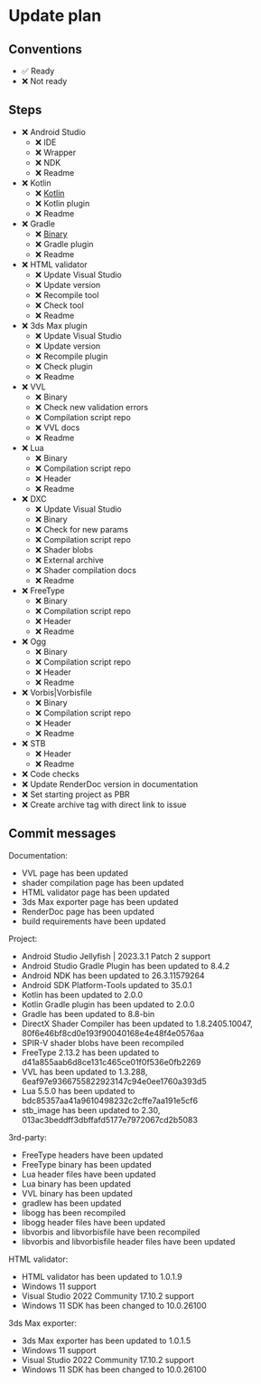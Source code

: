 # Update plan

## Conventions

- ✅ Ready
- ❌ Not ready

## Steps

- ❌ Android Studio
  - ❌ IDE
  - ❌ Wrapper
  - ❌ NDK
  - ❌ Readme
- ❌ Kotlin
  - ❌ [Kotlin](https://repo.maven.apache.org/maven2/org/jetbrains/kotlin/kotlin-gradle-plugin/)
  - ❌ Kotlin plugin
  - ❌ Readme
- ❌ Gradle
  - ❌ [Binary](https://services.gradle.org/distributions)
  - ❌ Gradle plugin
  - ❌ Readme
- ❌ HTML validator
  - ❌ Update Visual Studio
  - ❌ Update version
  - ❌ Recompile tool
  - ❌ Check tool
  - ❌ Readme
- ❌ 3ds Max plugin
  - ❌ Update Visual Studio
  - ❌ Update version
  - ❌ Recompile plugin
  - ❌ Check plugin
  - ❌ Readme
- ❌ VVL
  - ❌ Binary
  - ❌ Check new validation errors
  - ❌ Compilation script repo
  - ❌ VVL docs
  - ❌ Readme
- ❌ Lua
  - ❌ Binary
  - ❌ Compilation script repo
  - ❌ Header
  - ❌ Readme
- ❌ DXC
  - ❌ Update Visual Studio
  - ❌ Binary
  - ❌ Check for new params
  - ❌ Compilation script repo
  - ❌ Shader blobs
  - ❌ External archive
  - ❌ Shader compilation docs
  - ❌ Readme
- ❌ FreeType
  - ❌ Binary
  - ❌ Compilation script repo
  - ❌ Header
  - ❌ Readme
- ❌ Ogg
  - ❌ Binary
  - ❌ Compilation script repo
  - ❌ Header
  - ❌ Readme
- ❌ Vorbis|Vorbisfile
  - ❌ Binary
  - ❌ Compilation script repo
  - ❌ Header
  - ❌ Readme
- ❌ STB
  - ❌ Header
  - ❌ Readme
- ❌ Code checks
- ❌ Update RenderDoc version in documentation
- ❌ Set starting project as PBR
- ❌ Create archive tag with direct link to issue

## Commit messages

Documentation:
- VVL page has been updated
- shader compilation page has been updated
- HTML validator page has been updated
- 3ds Max exporter page has been updated
- RenderDoc page has been updated
- build requirements have been updated

Project:
- Android Studio Jellyfish | 2023.3.1 Patch 2 support
- Android Studio Gradle Plugin has been updated to 8.4.2
- Android NDK has been updated to 26.3.11579264
- Android SDK Platform-Tools updated to 35.0.1
- Kotlin has been updated to 2.0.0
- Kotlin Gradle plugin has been updated to 2.0.0
- Gradle has been updated to 8.8-bin
- DirectX Shader Compiler has been updated to 1.8.2405.10047, 80f6e46bf8cd0e193f90040168e4e48f4e0576aa
- SPIR-V shader blobs have been recompiled
- FreeType 2.13.2 has been updated to d41a855aab6d8ce131c465ce01f0f536e0fb2269
- VVL has been updated to 1.3.288, 6eaf97e9366755822923147c94e0ee1760a393d5
- Lua 5.5.0 has been updated to bdc85357aa41a9610498232c2cffe7aa191e5cf6
- stb_image has been updated to 2.30, 013ac3beddff3dbffafd5177e7972067cd2b5083

3rd-party:
- FreeType headers have been updated
- FreeType binary has been updated
- Lua header files have been updated
- Lua binary has been updated
- VVL binary has been updated
- gradlew has been updated
- libogg has been recompiled
- libogg header files have been updated
- libvorbis and libvorbisfile have been recompiled
- libvorbis and libvorbisfile header files have been updated

HTML validator:
- HTML validator has been updated to 1.0.1.9
- Windows 11 support
- Visual Studio 2022 Community 17.10.2 support
- Windows 11 SDK has been changed to 10.0.26100

3ds Max exporter:
- 3ds Max exporter has been updated to 1.0.1.5
- Windows 11 support
- Visual Studio 2022 Community 17.10.2 support
- Windows 11 SDK has been changed to 10.0.26100
